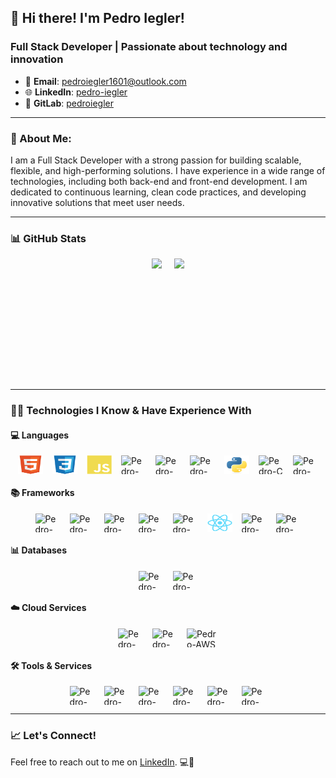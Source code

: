 ## 👋 Hi there! I'm Pedro Iegler! 

### Full Stack Developer | Passionate about technology and innovation

- 📧 **Email**: [pedroiegler1601@outlook.com](mailto:pedroiegler1601@outlook.com)
- 🌐 **LinkedIn**: [pedro-iegler](https://linkedin.com/in/pedro-iegler/)
- 🐙 **GitLab**: [pedroiegler](https://gitlab.com/pedroiegler)

---

### 🚀 About Me:

I am a Full Stack Developer with a strong passion for building scalable, flexible, and high-performing solutions. I have experience in a wide range of technologies, including both back-end and front-end development. I am dedicated to continuous learning, clean code practices, and developing innovative solutions that meet user needs. 

---

### 📊 GitHub Stats

<div style="display: flex; justify-content: center; gap: 20px;">
  <img height="195" src="https://github-readme-stats.vercel.app/api?username=pedroiegler&show_icons=true&theme=dark">
  <img height="195" src="https://github-readme-stats.vercel.app/api/top-langs/?username=pedroiegler&layout=compact&theme=dark">
</div>

---

### 🧑‍💻 Technologies I Know & Have Experience With

#### 💻 **Languages**
<div style="display: flex; flex-wrap: wrap; justify-content: center; gap: 15px;">
  <img align="center" alt="Pedro-HTML" height="30" width="40" src="https://raw.githubusercontent.com/devicons/devicon/master/icons/html5/html5-original.svg">
  <img align="center" alt="Pedro-CSS" height="30" width="40" src="https://raw.githubusercontent.com/devicons/devicon/master/icons/css3/css3-original.svg">
  <img align="center" alt="Pedro-Js" height="30" width="40" src="https://raw.githubusercontent.com/devicons/devicon/master/icons/javascript/javascript-plain.svg">
  <img align="center" alt="Pedro-TypeScript" height="30" width="40" src="https://cdn.jsdelivr.net/gh/devicons/devicon@latest/icons/typescript/typescript-original.svg">
  <img align="center" alt="Pedro-Java" height="30" width="40" src="https://cdn.jsdelivr.net/gh/devicons/devicon/icons/java/java-original.svg">
  <img align="center" alt="Pedro-PHP" height="30" width="40" src="https://cdn.jsdelivr.net/gh/devicons/devicon@latest/icons/php/php-original.svg">
  <img align="center" alt="Pedro-Python" height="30" width="40" src="https://raw.githubusercontent.com/devicons/devicon/master/icons/python/python-original.svg">
  <img align="center" alt="Pedro-C" height="30" width="40" src="https://cdn.jsdelivr.net/gh/devicons/devicon/icons/c/c-original.svg">
  <img align="center" alt="Pedro-C++" height="30" width="40" src="https://cdn.jsdelivr.net/gh/devicons/devicon@latest/icons/cplusplus/cplusplus-original.svg">
</div>

#### 📚 **Frameworks**
<div style="display: flex; flex-wrap: wrap; justify-content: center; gap: 15px;">
  <img align="center" alt="Pedro-Django" height="30" width="40" src="https://cdn.jsdelivr.net/gh/devicons/devicon/icons/django/django-plain.svg">
  <img align="center" alt="Pedro-Flask" height="30" width="40" src="https://cdn.jsdelivr.net/gh/devicons/devicon/icons/flask/flask-original.svg">
  <img align="center" alt="Pedro-Bootstrap" height="30" width="40" src="https://cdn.jsdelivr.net/gh/devicons/devicon/icons/bootstrap/bootstrap-original.svg">
  <img align="center" alt="Pedro-Tailwind" height="30" width="40" src="https://cdn.jsdelivr.net/gh/devicons/devicon@latest/icons/tailwindcss/tailwindcss-original.svg">
  <img align="center" alt="Pedro-JQuery" height="30" width="40" src="https://cdn.jsdelivr.net/gh/devicons/devicon/icons/jquery/jquery-original.svg">
  <img align="center" alt="Pedro-React" height="30" width="40" src="https://raw.githubusercontent.com/devicons/devicon/master/icons/react/react-original.svg">
  <img align="center" alt="Pedro-Next" height="30" width="40" src="https://cdn.jsdelivr.net/gh/devicons/devicon@latest/icons/nextjs/nextjs-original.svg">
  <img align="center" alt="Pedro-Angular" height="30" width="40" src="https://cdn.jsdelivr.net/gh/devicons/devicon@latest/icons/angular/angular-original.svg">
</div>

#### 📊 **Databases**
<div style="display: flex; flex-wrap: wrap; justify-content: center; gap: 15px;">
  <img align="center" alt="Pedro-PostgreSQL" height="30" width="40" src="https://cdn.jsdelivr.net/gh/devicons/devicon/icons/postgresql/postgresql-original.svg">
  <img align="center" alt="Pedro-MySQL" height="30" width="40" src="https://cdn.jsdelivr.net/gh/devicons/devicon@latest/icons/mysql/mysql-original.svg">
</div>

#### ☁️ **Cloud Services**
<div style="display: flex; flex-wrap: wrap; justify-content: center; gap: 15px;">
  <img align="center" alt="Pedro-Digital-Ocean" height="30" width="40" src="https://cdn.jsdelivr.net/gh/devicons/devicon@latest/icons/digitalocean/digitalocean-original.svg">
  <img align="center" alt="Pedro-Firebase" height="30" width="40" src="https://cdn.jsdelivr.net/gh/devicons/devicon/icons/firebase/firebase-original.svg">
  <img align="center" alt="Pedro-AWS" height="30" width="50" src="https://img.shields.io/badge/AWS-orange?logo=AWS&logoColor=white">
</div>

#### 🛠 **Tools & Services**
<div style="display: flex; flex-wrap: wrap; justify-content: center; gap: 15px;">
  <img align="center" alt="Pedro-Git" height="30" width="40" src="https://cdn.jsdelivr.net/gh/devicons/devicon/icons/git/git-original.svg">
  <img align="center" alt="Pedro-GitHub" height="30" width="40" src="https://cdn.jsdelivr.net/gh/devicons/devicon/icons/github/github-original.svg">
  <img align="center" alt="Pedro-Trello" height="30" width="40" src="https://cdn.jsdelivr.net/gh/devicons/devicon/icons/trello/trello-plain.svg">
  <img align="center" alt="Pedro-Jira" height="30" width="40" src="https://cdn.jsdelivr.net/gh/devicons/devicon/icons/jira/jira-original.svg">
  <img align="center" alt="Pedro-Docker" height="30" width="40" src="https://cdn.jsdelivr.net/gh/devicons/devicon@latest/icons/docker/docker-original-wordmark.svg">
  <img align="center" alt="Pedro-Vercel" height="30" width="40" src="https://cdn.jsdelivr.net/gh/devicons/devicon@latest/icons/vercel/vercel-original.svg">
</div>

---

### 📈 Let's Connect!

Feel free to reach out to me on [LinkedIn](https://linkedin.com/in/pedro-iegler-15a656209/). 💻🌟
